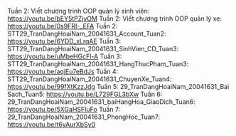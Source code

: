 Tuần 2: Viết chương trình OOP quản lý sinh viên: https://youtu.be/bEY5tPZjvOM
Tuần 2: Viết chương trình OOP quản lý xe: https://youtu.be/0s9FRI-_EFA
Tuần 2: STT29_TranDangHoaiNam_20041631_Account_Tuan2: https://youtu.be/6YDD_xLrqAE
Tuần 3: STT29_TranDangHoaiNam_20041631_SinhVien_CD_Tuan3: https://youtu.be/uMbeHGcFl-A
Tuần 3: STT29_TranDangHoaiNam_20041631_HangThucPham_Tuan3: https://youtu.be/aqjEu7eBdJs
Tuần 4: STT29_TranDangHoaiNam_20041631_ChuyenXe_Tuan4: https://youtu.be/99fXtKzzJdg
Tuần 5: 29_TranDangHoaiNam_20041631_Bai Sach_Tuan5: https://youtu.be/L729FGL3bXw
Tuần 6: 29_TranDangHoaiNam_20041631_baiHangHoa_GiaoDich_Tuan6: https://youtu.be/5XGaHSFIuFo
Tuần 7: 29_TranDangHoaiNam_20041631_PhongHoc_Tuan7: https://youtu.be/t6yAurXbSy0
